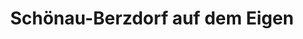 ---
title: Schönau-Berzdorf auf dem Eigen
url: /schoenau-berzdorf-auf-dem-eigen/
latitude: 51.032
longitude: 14.871
---